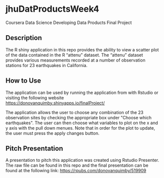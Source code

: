 # jhuDatProductsWeek4
Coursera Data Science Developing Data Products Final Project

## Description
The R shiny application in this repo provides the ability to view a scatter plot of the data contained in the R “attenu” dataset. The “attenu” dataset provides various measurements recorded at a number of observation stations for 23 earthquakes in California.

## How to Use
The application can be used by running the application from with Rstudio or visiting the following website https://donovanquimby.shinyapps.io/finalProject/

The application allows the user to choose any combination of the 23 observation sites by checking the appropriate box under "Choose which earthquakes". The user can then choose what variables to plot on the x and y axis with the pull down menues. Note that in order for the plot to update, the user must press the apply changes button.

## Pitch Presentation
A presentation to pitch this application was created using Rstudio Presenter. The raw file can be found in this repo and the final presentation can be found at the following link: https://rpubs.com/donovanquimby/519909
